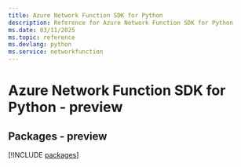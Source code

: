 ```yaml
---
title: Azure Network Function SDK for Python
description: Reference for Azure Network Function SDK for Python
ms.date: 03/11/2025
ms.topic: reference
ms.devlang: python
ms.service: networkfunction
---
```

# Azure Network Function SDK for Python - preview
## Packages - preview
[!INCLUDE [packages](network-function-index.md)]